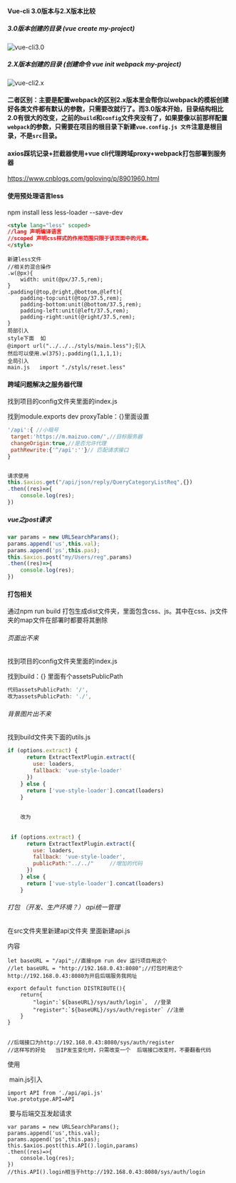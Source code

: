 #### Vue-cli 3.0版本与2.X版本比较

##### 3.0版本创建的目录	 (vue create my-project)

![vue-cli3.0](https://github.com/PandoraSB0X/record/blob/master/note/img/vue-cli3.0.png?raw=true)

##### 2.X版本创建的目录  	 (创建命令 vue init webpack my-project)

![vue-cli2.x](https://github.com/PandoraSB0X/record/blob/master/note/img/vue-cli2.x.png?raw=true)

#### 二者区别：主要是配置webpack的区别2.x版本里会帮你以webpack的模板创建好各类文件都有默认的参数，只需要改就行了。而3.0版本开始，目录结构相比2.0有很大的改变，之前的`build`和`config`文件夹没有了，如果要像以前那样配置`webpack`的参数，只需要在项目的根目录下新建`vue.config.js 文件`注意是根目录，不是`src`目录。





#### axios踩坑记录+拦截器使用+vue cli代理跨域proxy+webpack打包部署到服务器

https://www.cnblogs.com/goloving/p/8901960.html

#### 使用预处理语言less

npm install  less less-loader --save-dev

```HTML
<style lang="less" scoped>
//lang 声明编译语言  
//scoped 声明css样式的作用范围只限于该页面中的元素。
</style>
```

```less
新建less文件
//相关的混合操作
.w(@px){
    width: unit(@px/37.5,rem);
}
.padding(@top,@right,@bottom,@left){
    padding-top:unit(@top/37.5,rem);
    padding-bottom:unit(@bottom/37.5,rem);
    padding-left:unit(@left/37.5,rem);
    padding-right:unit(@right/37.5,rem);
}
局部引入
style下面  如
@import url("../../../styls/main.less");引入
然后可以使用.w(375);.padding(1,1,1,1);
全局引入
main.js   import "./styls/reset.less"
```



#### 跨域问题解决之服务器代理

找到项目的config文件夹里面的index.js

找到module.exports	dev	proxyTable：{}里面设置

```js
'/api':{ //小暗号
 target:'https://m.maizuo.com/',//目标服务器
 changeOrigin:true,//是否允许代理
 pathRewrite:{'^/api':''}// 匹配请求接口
}


请求使用
this.$axios.get("/api/json/reply/QueryCategoryListReq",{})
.then((res)=>{
	console.log(res);
})
```

##### vue之post请求

```js
var params = new URLSearchParams();
params.append('us',this.val);
params.append('ps',this.pas);
this.$axios.post("my/Users/reg",params)
.then((res)=>{
	console.log(res);
})
```

#### 打包相关

通过npm run build 打包生成dist文件夹，里面包含css、js。其中在css、js文件夹的map文件在部署时都要将其删除

###### 页面出不来

找到项目的config文件夹里面的index.js

找到build：{} 里面有个assetsPublicPath

```js
代码assetsPublicPath: '/',
改为assetsPublicPath: './',
```

###### 背景图片出不来

找到build文件夹下面的utils.js

```js
if (options.extract) {
      return ExtractTextPlugin.extract({
        use: loaders,
        fallback: 'vue-style-loader'
      })
    } else {
      return ['vue-style-loader'].concat(loaders)
    }
    
    
    改为
    
    
 if (options.extract) {
      return ExtractTextPlugin.extract({
        use: loaders,
        fallback: 'vue-style-loader',
        publicPath:"../../"     //增加的代码
      })
    } else {
      return ['vue-style-loader'].concat(loaders)
    }
```

###### 打包  （开发、生产环境？） api统一管理

在src文件夹里新建api文件夹 里面新建api.js

内容

```
let baseURL = "/api";//直接npm run dev 运行项目用这个
//let baseURL = "http://192.168.0.43:8080";//打包时用这个	http://192.168.0.43:8080为开启后端服务我网址

export default function DISTRIBUTE(){
    return{
        "login":`${baseURL}/sys/auth/login`,  //登录
        "register":`${baseURL}/sys/auth/register` //注册
    }
}


//后端接口为http://192.168.0.43:8080/sys/auth/register
//这样写的好处   当IP发生变化时，只需改变一个  后端接口改变时，不要翻看代码
```

使用 

​		main.js引入

```
import API from './api/api.js'
Vue.prototype.API=API
```

​		要与后端交互发起请求

```
var params = new URLSearchParams();
params.append('us',this.val);
params.append('ps',this.pas);
this.$axios.post(this.API().login,params)
.then((res)=>{
	console.log(res);
})
//this.API().login相当于http://192.168.0.43:8080/sys/auth/login
```

